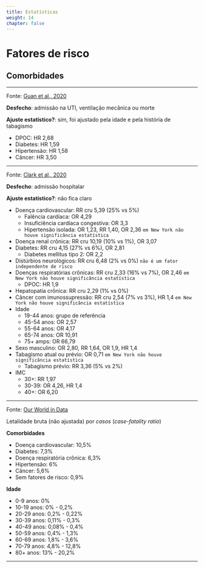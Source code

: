 ```yaml
---
title: Estatísticas
weight: 14
chapter: false
---
```


# Fatores de risco

## Comorbidades

***

Fonte: [Guan et al., 2020](https://erj.ersjournals.com/content/early/2020/03/17/13993003.00547-2020)

**Desfecho**: admissão na UTI, ventilação mecânica ou morte

**Ajuste estatístico?**: sim, foi ajustado pela idade e pela história de tabagismo

* DPOC: HR 2,68
* Diabetes: HR 1,59
* Hipertensão: HR 1,58
* Câncer: HR 3,50

***

Fonte: [Clark et al., 2020](https://www.thelancet.com/journals/langlo/article/PIIS2214-109X(20)30264-3/fulltext)

**Desfecho**: admissão hospitalar

**Ajuste estatístico?**: não fica claro

* Doença cardiovascular: RR cru 5,39 (25% vs 5%)
  * Falência cardíaca: OR 4,29
  * Insuficiência cardíaca congestiva: OR 3,3
  * Hipertensão isolada: OR 1,23, RR 1,40, OR 2,36 `em New York não houve significância estatística`
* Doença renal crônica: RR cru 10,19 (10% vs 1%), OR 3,07
* Diabetes: RR cru 4,15 (27% vs 6%), OR 2,81
  * Diabetes mellitus tipo 2: OR 2,2
* Distúrbios neurológicos: RR cru 6,48 (2% vs 0%) `não é um fator independente de risco`
* Doenças respiratórias crônicas: RR cru 2,33 (16% vs 7%), OR 2,46 `em New York não houve significância estatística`
  * DPOC: HR 1,9
* Hepatopatia crônica: RR cru 2,29 (1% vs 0%)
* Câncer com imunossupressão: RR cru 2,54 (7% vs 3%), HR 1,4 `em New York não houve significância estatística`
* Idade 
  * 19-44 anos: grupo de referência
  * 45-54 anos: OR 2,57
  * 55-64 anos: OR 4,17
  * 65-74 anos: OR 10,91
  * 75+ amps: OR 66,79
* Sexo masculino: OR 2,80, RR 1,64, OR 1,9, HR 1,4
* Tabagismo atual ou prévio: OR 0,71 `em New York não houve significância estatística`
  * Tabagismo prévio: RR 3,36 (5% vs 2%)
* IMC
  * 30+: RR 1,97
  * 30-39: OR 4,26, HR 1,4
  * 40+: OR 6,20
  
***

Fonte: [Our World in Data](https://ourworldindata.org/mortality-risk-covid#case-fatality-rate-of-covid-19-by-age)

Letalidade bruta (não ajustada) por *casos* (*case-fatality ratio*)

**Comorbidades**

* Doença cardiovascular: 10,5%
* Diabetes: 7,3%
* Doença respiratória crônica: 6,3%
* Hipertensão: 6%
* Câncer: 5,6%
* Sem fatores de risco: 0,9%

**Idade**

* 0-9 anos: 0%
* 10-19 anos: 0% - 0,2%
* 20-29 anos: 0,2% - 0,22%
* 30-39 anos: 0,11% - 0,3%
* 40-49 anos: 0,08% - 0,4%
* 50-59 anos: 0,4% - 1,3%
* 60-69 anos: 1,8% - 3,6%
* 70-79 anos: 4,8% - 12,8%
* 80+ anos: 13% - 20,2%

*** 

